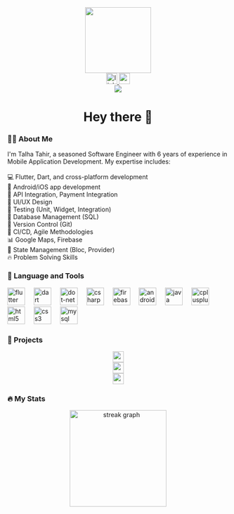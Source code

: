 <div align="center">
    <img height="150" src="https://camo.githubusercontent.com/62da68eb62b1e5f175f7d1f0191dd89a653d7908feb22d37d4a0ab07365d6791/68747470733a2f2f6d656469612e67697068792e636f6d2f6d656469612f4d3967...">
  </div>

  <div align="center">
    <a href="https://www.linkedin.com/in/muhammad-talha-tahir-30968b248" target="_blank">
      <img src="https://img.shields.io/static/v1?message=LinkedIn&logo=linkedin&label=&color=0077B5&logoColor=white&labelColor=&style=for-the-badge" height="25" alt="linkedin logo">
    </a>
    <a href="mailto:chaudharytalhatahir@gmail.com" target="_blank">
      <img src="https://img.shields.io/static/v1?message=Gmail&logo=gmail&label=&color=D14836&logoColor=white&labelColor=&style=for-the-badge" height="25" alt="gmail logo">
    </a>
  </div>

  <div align="center">
    <img src="https://visitor-badge.laobi.icu/badge?page_id=chTalhaTahir.chTalhaTahir&">
  </div>

  <h1 align="center">Hey there 👋</h1>

  <h3 align="left">👩‍💻 About Me</h3>

  <p align="left">I'm Talha Tahir, a seasoned Software Engineer with 6 years of experience in Mobile Application Development. My expertise includes:<br><br>💻 Flutter, Dart, and cross-platform development<br>📱 Android/iOS app development<br>🔧 API Integration, Payment Integration<br>🎨 UI/UX Design<br>🧪 Testing (Unit, Widget, Integration)<br>💾 Database Management (SQL)<br>🔗 Version Control (Git)<br>🚀 CI/CD, Agile Methodologies<br>📊 Google Maps, Firebase<br>🔄 State Management (Bloc, Provider)<br>🔥 Problem Solving Skills</p>

  <h3 align="left">🔧 Language and Tools</h3>

  <div align="left">
    <img src="https://cdn.jsdelivr.net/gh/devicons/devicon/icons/flutter/flutter-original.svg" height="40" alt="flutter logo">
    <img width="12">
    <img src="https://cdn.jsdelivr.net/gh/devicons/devicon/icons/dart/dart-original.svg" height="40" alt="dart logo">
    <img width="12">
    <img src="https://cdn.jsdelivr.net/gh/devicons/devicon/icons/dot-net/dot-net-plain-wordmark.svg" height="40" alt="dot-net logo">
    <img width="12">
    <img src="https://cdn.jsdelivr.net/gh/devicons/devicon/icons/csharp/csharp-original.svg" height="40" alt="csharp logo">
    <img width="12">
    <img src="https://cdn.jsdelivr.net/gh/devicons/devicon/icons/firebase/firebase-plain-wordmark.svg" height="40" alt="firebase logo">
    <img width="12">
    <img src="https://cdn.jsdelivr.net/gh/devicons/devicon/icons/android/android-original.svg" height="40" alt="android logo">
    <img width="12">
    <img src="https://cdn.jsdelivr.net/gh/devicons/devicon/icons/java/java-original.svg" height="40" alt="java logo">
    <img width="12">
    <img src="https://cdn.jsdelivr.net/gh/devicons/devicon/icons/cplusplus/cplusplus-original.svg" height="40" alt="cplusplus logo">
    <img width="12">
    <img src="https://cdn.jsdelivr.net/gh/devicons/devicon/icons/html5/html5-original.svg" height="40" alt="html5 logo">
    <img width="12">
    <img src="https://cdn.jsdelivr.net/gh/devicons/devicon/icons/css3/css3-original.svg" height="40" alt="css3 logo">
    <img width="12">
    <img src="https://cdn.jsdelivr.net/gh/devicons/devicon/icons/mysql/mysql-original.svg" height="40" alt="mysql logo">
  </div>

  <h3 align="left">🚀 Projects</h3>

  <div align="center">
    <a href="https://play.google.com/store/apps/details?id=com.line.omnyia" target="_blank">
      <img src="https://img.shields.io/static/v1?message=Google%20Play&logo=google-play&label=&color=green&logoColor=white&labelColor=&style=for-the-badge" height="25" alt="google play logo">
    </a>
  </div>

  <div align="center">
    <a href="https://play.google.com/store/apps/details?id=com.line.omnyiadriver" target="_blank">
      <img src="https://img.shields.io/static/v1?message=Google%20Play&logo=google-play&label=&color=green&logoColor=white&labelColor=&style=for-the-badge" height="25" alt="google play logo">
    </a>
  </div>

  <div align="center">
    <a href="https://play.google.com/store/apps/details?id=com.line.android.beautyfully" target="_blank">
      <img src="https://img.shields.io/static/v1?message=Google%20Play&logo=google-play&label=&color=green&logoColor=white&labelColor=&style=for-the-badge" height="25" alt="google play logo">
    </a>
  </div>

  <h3 align="left">🔥 My Stats</h3>

  <div align="center">
    <img src="https://streak-stats.demolab.com?user=chTalhaTahir&locale=en&mode=daily&theme=dark&hide_border=false&border_radius=5&order=3" height="220" alt="streak graph">
  </div>
